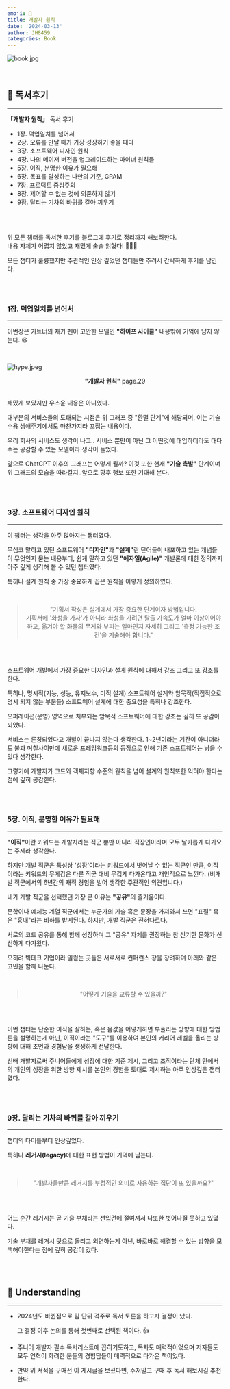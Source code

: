 ```yaml
---
emoji: 📖
title: 개발자 원칙
date: '2024-03-13'
author: JH8459
categories: Book
---
```


![book.jpg](book.jpg)

<br>

## 📓 독서후기

---

**「개발자 원칙」** 독서 후기

- 1장. 덕업일치를 넘어서
- 2장. 오류를 만날 때가 가장 성장하기 좋을 때다
- 3장. 소프트웨어 디자인 원칙
- 4장. 나의 메이저 버전을 업그레이드하는 마이너 원칙들
- 5장. 이직, 분명한 이유가 필요해
- 6장. 목표를 달성하는 나만의 기준, GPAM
- 7장. 프로덕트 중심주의
- 8장. 제어할 수 없는 것에 의존하지 않기
- 9장. 달리는 기차의 바퀴를 갈아 끼우기


<br>
<br>

위 모든 챕터를 독서한 후기를 블로그에 후기로 정리까지 해보려한다.<br>
내용 자체가 어렵지 않았고 재밌게 술술 읽혔다! 👏👏👏

모든 챕터가 훌륭했지만 주관적인 인상 깊었던 챕터들만 추려서 간략하게 후기를 남긴다.

<br>
<br>

### 1장. 덕업일치를 넘어서

---

이번장은 가트너의 재키 펜이 고안한 모델인 **"하이프 사이클"** 내용밖에 기억에 남지 않는다. 😆

<br>

![hype.jpeg](hype.jpeg)
<center><strong>"개발자 원칙"</strong> page.29</center>

<br>

재밌게 보았지만 우스운 내용은 아니었다.

대부분의 서비스들의 도태되는 시점은 위 그래프 중 "환멸 단계"에 해당되며, 이는 기술 수용 생애주기에서도 마찬가지라 꼬집는 내용이다.

우리 회사의 서비스도 생각이 나고.. 서비스 뿐만이 아닌 그 어떤것에 대입하더라도 대다수는 공감할 수 있는 모델이라 생각이 들었다.

앞으로 ChatGPT 이후의 그래프는 어떻게 될까? 이것 또한 현재 **"기술 촉발"** 단계이며 위 그래프의 모습을 따라갈지..앞으로 향후 행보 또한 기대해 본다.

<br>
<br>

### 3장. 소프트웨어 디자인 원칙

---

이 챕터는 생각을 아주 많아지는 챕터였다.

무심코 말하고 있던 소프트웨어 <strong>"디자인"</strong>과 <strong>"설계"</strong>란 단어들이 내포하고 있는 개념들이 무엇인지 묻는 내용부터, 쉽게 말하고 있던 <strong>"에자일(Agile)"</strong> 개발론에 대한 정의까지 아주 깊게 생각해 볼 수 있던 챕터였다.

특히나 설계 원칙 중 가장 중요하게 꼽은 원칙을 이렇게 정의하였다.

<br>

> <center>"기획서 작성은 설계에서 가장 중요한 단계이자 방법입니다.<br>기획서에 '화성을 가자'가 아니라 화성을 가려면 탈출 가속도가 얼마 이상이어야 하고, 옮겨야 할 화물의 무게와 부피는 얼마인지 자세히 그리고 '측정 가능한 조건'을 기술해야 합니다."</center>

<br>
<br>

소프트웨어 개발에서 가장 중요한 디자인과 설계 원칙에 대해서 강조 그리고 또 강조를 한다.

특히나, 명시적(기능, 성능, 유지보수, 미적 설계) 소프트웨어 설계와 암묵적(직접적으로 명시 되지 않는 부분들) 소프트웨어 설계에 대한 중요성을 특히나 강조한다.

오퍼레이션(운영) 영역으로 치부되는 암묵적 소프트웨어에 대한 강조는 깊히 또 공감이 되었다.

서비스는 론칭되었다고 개발이 끝나지 않는다 생각한다. 1~2년이라는 기간이 아니더라도 불과 며칠사이만에 새로운 프레임워크등의 등장으로 인해 기존 소프트웨어는 낡을 수 있다 생각한다.

그렇기에 개발자가 코드와 객체지향 수준의 원칙을 넘어 설계의 원칙또한 익혀야 한다는 점에 깊히 공감한다.

<br>
<br>

### 5장. 이직, 분명한 이유가 필요해

---

<strong>"이직"</strong>이란 키워드는 개발자라는 직군 뿐만 아니라 직장인이라며 모두 날카롭게 다가오는 주제라 생각한다.

하지만 개발 직군은 특성상 '성장'이라는 키워드에서 벗어날 수 없는 직군인 만큼, 이직이라는 키워드의 무게감은 다른 직군 대비 무겁게 다가온다고 개인적으로 느낀다. (비개발 직군에서의 6년간의 재직 경험을 빌어 생각한 주관적인 의견입니다.)

내가 개발 직군을 선택했던 가장 큰 이유는 <strong>"공유"</strong>의 즐거움이다.

문학이나 예체능 계열 직군에서는 누군가의 기술 혹은 문장을 가져와서 쓰면 "표절" 혹은 "흉내"라는 비하를 받게된다. 하지만, 개발 직군은 전혀다르다.

서로의 코드 공유를 통해 함께 성장하며 그 "공유" 자체를 권장하는 참 신기한 문화가 신선하게 다가왔다.

오히려 빅테크 기업이라 일컫는 곳들은 서로서로 컨퍼런스 장을 장려하며 아래와 같은 고민을 함께 나눈다.

<br>

> <center>"어떻게 기술을 교류할 수 있을까?"</center>

<br>
<br>

이번 챕터는 단순한 이직을 잘하는, 혹은 몸값을 어떻게하면 부풀리는 방향에 대한 방법론을 설명하는게 아닌, 이직이라는 "도구"를 이용하여 본인의 커리어 레벨을 올리는 방향에 대해 조언과 경험담을 생생하게 전달한다.

선배 개발자로써 주니어들에게 성장에 대한 기준 제시, 그리고 조직이라는 단체 안에서의 개인의 성장을 위한 방향 제시를 본인의 경험을 토대로 제시하는 아주 인상깊은 챕터였다.

<br>
<br>

### 9장. 달리는 기차의 바퀴를 갈아 끼우기

---

챕터의 타이틀부터 인상깊었다.

특히나 <strong>레거시(legacy)</strong>에 대한 표현 방법이 기억에 남는다.

<br>

> <center>"개발자들만큼 레거시를 부정적인 의미로 사용하는 집단이 또 있을까요?"</center>

<br>
<br>

어느 순간 레거시는 곧 기술 부채라는 선입견에 절여져서 나또한 벗어나질 못하고 있었다.

기술 부채를 레거시 탓으로 돌리고 외면하는게 아닌, 바로바로 해결할 수 있는 방향을 모색해야한다는 점에 깊히 공감이 갔다.

<br>
<br>

## 🤔 Understanding

---

- 2024년도 바뀐점으로 팀 단위 격주로 독서 토론을 하고자 결정이 났다.

  그 결정 이후 논의를 통해 첫번째로 선택된 책이다. 👍

- 주니어 개발자 필수 독서리스트에 꼽히기도하고, 목차도 매력적이었으며 저자들도 모두 연혁이 화려한 분들의 경험담들이 매력적으로 다가온 책이었다.

- 만약 위 서적을 구매전 이 게시글을 보셨다면, 주저말고 구매 후 독서 해보시길 추천한다.

<br>
<br>

```toc

```
